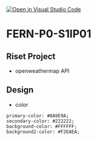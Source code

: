 [![Open in Visual Studio Code](https://classroom.github.com/assets/open-in-vscode-2e0aaae1b6195c2367325f4f02e2d04e9abb55f0b24a779b69b11b9e10269abc.svg)](https://classroom.github.com/online_ide?assignment_repo_id=15328461&assignment_repo_type=AssignmentRepo)

# FERN-P0-S1IP01

## Riset Project

- openweathermap API

## Design

- color

```
primary-color: #8A9E9A;
secondary-color: #222222;
background-color: #FFFFFF;
background2-color: #F2EAEA;
```
